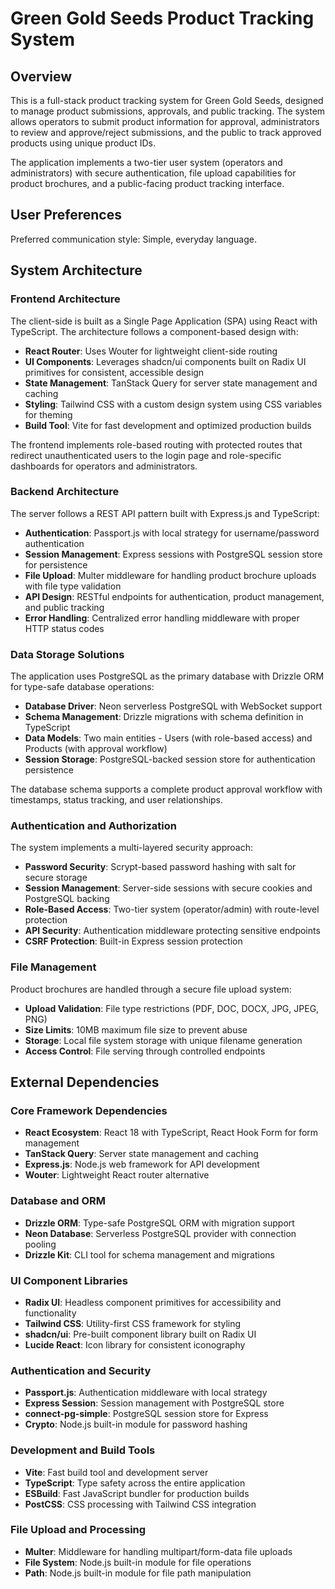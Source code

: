 # Green Gold Seeds Product Tracking System

## Overview

This is a full-stack product tracking system for Green Gold Seeds, designed to manage product submissions, approvals, and public tracking. The system allows operators to submit product information for approval, administrators to review and approve/reject submissions, and the public to track approved products using unique product IDs.

The application implements a two-tier user system (operators and administrators) with secure authentication, file upload capabilities for product brochures, and a public-facing product tracking interface.

## User Preferences

Preferred communication style: Simple, everyday language.

## System Architecture

### Frontend Architecture
The client-side is built as a Single Page Application (SPA) using React with TypeScript. The architecture follows a component-based design with:

- **React Router**: Uses Wouter for lightweight client-side routing
- **UI Components**: Leverages shadcn/ui components built on Radix UI primitives for consistent, accessible design
- **State Management**: TanStack Query for server state management and caching
- **Styling**: Tailwind CSS with a custom design system using CSS variables for theming
- **Build Tool**: Vite for fast development and optimized production builds

The frontend implements role-based routing with protected routes that redirect unauthenticated users to the login page and role-specific dashboards for operators and administrators.

### Backend Architecture
The server follows a REST API pattern built with Express.js and TypeScript:

- **Authentication**: Passport.js with local strategy for username/password authentication
- **Session Management**: Express sessions with PostgreSQL session store for persistence
- **File Upload**: Multer middleware for handling product brochure uploads with file type validation
- **API Design**: RESTful endpoints for authentication, product management, and public tracking
- **Error Handling**: Centralized error handling middleware with proper HTTP status codes

### Data Storage Solutions
The application uses PostgreSQL as the primary database with Drizzle ORM for type-safe database operations:

- **Database Driver**: Neon serverless PostgreSQL with WebSocket support
- **Schema Management**: Drizzle migrations with schema definition in TypeScript
- **Data Models**: Two main entities - Users (with role-based access) and Products (with approval workflow)
- **Session Storage**: PostgreSQL-backed session store for authentication persistence

The database schema supports a complete product approval workflow with timestamps, status tracking, and user relationships.

### Authentication and Authorization
The system implements a multi-layered security approach:

- **Password Security**: Scrypt-based password hashing with salt for secure storage
- **Session Management**: Server-side sessions with secure cookies and PostgreSQL backing
- **Role-Based Access**: Two-tier system (operator/admin) with route-level protection
- **API Security**: Authentication middleware protecting sensitive endpoints
- **CSRF Protection**: Built-in Express session protection

### File Management
Product brochures are handled through a secure file upload system:

- **Upload Validation**: File type restrictions (PDF, DOC, DOCX, JPG, JPEG, PNG)
- **Size Limits**: 10MB maximum file size to prevent abuse
- **Storage**: Local file system storage with unique filename generation
- **Access Control**: File serving through controlled endpoints

## External Dependencies

### Core Framework Dependencies
- **React Ecosystem**: React 18 with TypeScript, React Hook Form for form management
- **TanStack Query**: Server state management and caching
- **Express.js**: Node.js web framework for API development
- **Wouter**: Lightweight React router alternative

### Database and ORM
- **Drizzle ORM**: Type-safe PostgreSQL ORM with migration support
- **Neon Database**: Serverless PostgreSQL provider with connection pooling
- **Drizzle Kit**: CLI tool for schema management and migrations

### UI Component Libraries
- **Radix UI**: Headless component primitives for accessibility and functionality
- **Tailwind CSS**: Utility-first CSS framework for styling
- **shadcn/ui**: Pre-built component library built on Radix UI
- **Lucide React**: Icon library for consistent iconography

### Authentication and Security
- **Passport.js**: Authentication middleware with local strategy
- **Express Session**: Session management with PostgreSQL store
- **connect-pg-simple**: PostgreSQL session store for Express
- **Crypto**: Node.js built-in module for password hashing

### Development and Build Tools
- **Vite**: Fast build tool and development server
- **TypeScript**: Type safety across the entire application
- **ESBuild**: Fast JavaScript bundler for production builds
- **PostCSS**: CSS processing with Tailwind CSS integration

### File Upload and Processing
- **Multer**: Middleware for handling multipart/form-data file uploads
- **File System**: Node.js built-in module for file operations
- **Path**: Node.js built-in module for file path manipulation